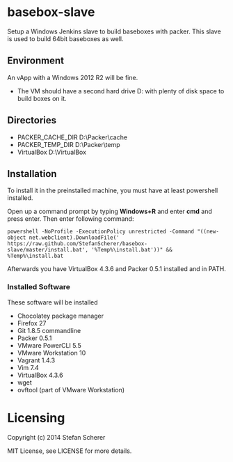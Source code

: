 # basebox-slave

Setup a Windows Jenkins slave to build baseboxes with packer.
This slave is used to build 64bit baseboxes as well.

## Environment
An vApp with a Windows 2012 R2 will be fine.
   * The VM should have a second hard drive D: with plenty of disk space to build boxes on it.

## Directories
* PACKER_CACHE_DIR D:\Packer\cache
* PACKER_TEMP_DIR D:\Packer\temp
* VirtualBox D:\VirtualBox

## Installation
To install it in the preinstalled machine, you must have at least powershell installed.

Open up a command prompt by typing **Windows+R** and enter **cmd** and press enter.
Then enter following command:

    powershell -NoProfile -ExecutionPolicy unrestricted -Command "((new-object net.webclient).DownloadFile(' https://raw.github.com/StefanScherer/basebox-slave/master/install.bat', '%Temp%\install.bat'))" && %Temp%\install.bat

Afterwards you have VirtualBox 4.3.6 and Packer 0.5.1 installed and in PATH.

### Installed Software
These software will be installed

* Chocolatey package manager
* Firefox 27
* Git 1.8.5 commandline
* Packer 0.5.1
* VMware PowerCLI 5.5
* VMware Workstation 10
* Vagrant 1.4.3
* Vim 7.4
* VirtualBox 4.3.6
* wget
* ovftool (part of VMware Workstation)

# Licensing
Copyright (c) 2014 Stefan Scherer

MIT License, see LICENSE for more details.
    
